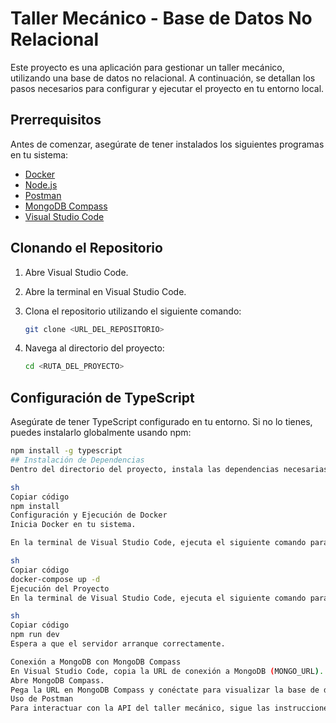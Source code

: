 # Taller Mecánico - Base de Datos No Relacional

Este proyecto es una aplicación para gestionar un taller mecánico, utilizando una base de datos no relacional. A continuación, se detallan los pasos necesarios para configurar y ejecutar el proyecto en tu entorno local.

## Prerrequisitos

Antes de comenzar, asegúrate de tener instalados los siguientes programas en tu sistema:

- [Docker](https://www.docker.com/get-started)
- [Node.js](https://nodejs.org/)
- [Postman](https://www.postman.com/downloads/)
- [MongoDB Compass](https://www.mongodb.com/try/download/compass)
- [Visual Studio Code](https://code.visualstudio.com/)

## Clonando el Repositorio

1. Abre Visual Studio Code.
2. Abre la terminal en Visual Studio Code.
3. Clona el repositorio utilizando el siguiente comando:

    ```sh
    git clone <URL_DEL_REPOSITORIO>
    ```

4. Navega al directorio del proyecto:

    ```sh
    cd <RUTA_DEL_PROYECTO>
    ```

## Configuración de TypeScript

Asegúrate de tener TypeScript configurado en tu entorno. Si no lo tienes, puedes instalarlo globalmente usando npm:

```sh
npm install -g typescript
## Instalación de Dependencias
Dentro del directorio del proyecto, instala las dependencias necesarias ejecutando:

sh
Copiar código
npm install
Configuración y Ejecución de Docker
Inicia Docker en tu sistema.

En la terminal de Visual Studio Code, ejecuta el siguiente comando para iniciar los contenedores:

sh
Copiar código
docker-compose up -d
Ejecución del Proyecto
En la terminal de Visual Studio Code, ejecuta el siguiente comando para iniciar la aplicación:

sh
Copiar código
npm run dev
Espera a que el servidor arranque correctamente.

Conexión a MongoDB con MongoDB Compass
En Visual Studio Code, copia la URL de conexión a MongoDB (MONGO_URL).
Abre MongoDB Compass.
Pega la URL en MongoDB Compass y conéctate para visualizar la base de datos.
Uso de Postman
Para interactuar con la API del taller mecánico, sigue las instrucciones detalladas en el video de YouTube que hemos proporcionado.
